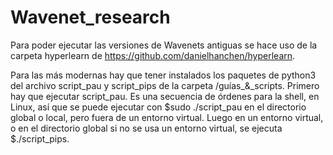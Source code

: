 # Wavenet_research

Para poder ejecutar las versiones de Wavenets antiguas se hace uso de la carpeta hyperlearn de https://github.com/danielhanchen/hyperlearn.

Para las más modernas hay que tener instalados los paquetes de python3 del archivo script_pau y script_pips de la carpeta /guías_&_scripts. Primero hay que ejecutar script_pau. Es una secuencia de órdenes para la shell, en Linux, así que se puede ejecutar con $sudo ./script_pau en el directorio global o local, pero fuera de un entorno virtual. Luego en un entorno virtual, o en el directorio global si no se usa un entorno virtual, se ejecuta $./script_pips.
